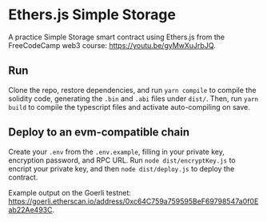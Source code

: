 # Ethers.js Simple Storage

A practice Simple Storage smart contract using Ethers.js from the FreeCodeCamp web3 course: https://youtu.be/gyMwXuJrbJQ.

## Run

Clone the repo, restore dependencies, and run `yarn compile` to compile the solidity code, generating the `.bin` and `.abi` files under `dist/`. Then, run `yarn build` to compile the typescript files and activate auto-compiling on save.

## Deploy to an evm-compatible chain

Create your `.env` from the `.env.example`, filling in your private key, encryption password, and RPC URL. Run `node dist/encryptKey.js` to encript your private key, and then `node dist/deploy.js` to deploy the contract.

Example output on the Goerli testnet: https://goerli.etherscan.io/address/0xc64C759a759595BeF69798547a0f0Eab22Ae493C.
